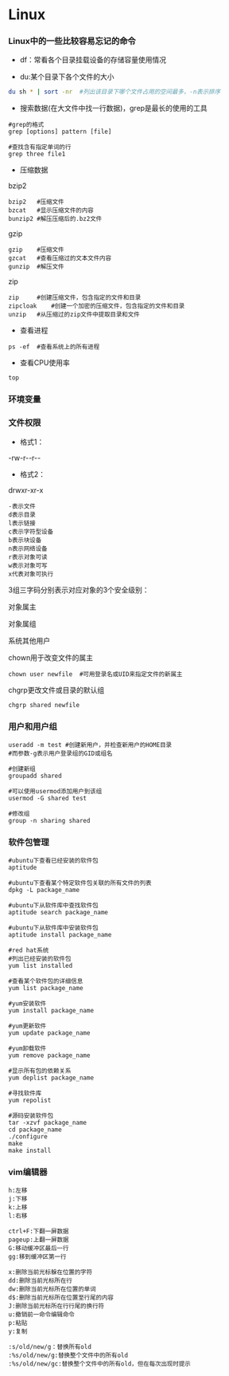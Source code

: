# Linux

### Linux中的一些比较容易忘记的命令

- df：常看各个目录挂载设备的存储容量使用情况

- du:某个目录下各个文件的大小

```bash
du sh * | sort -nr	#列出该目录下哪个文件占用的空间最多，-n表示排序
```

- 搜索数据(在大文件中找一行数据)，grep是最长的使用的工具

```shell
#grep的格式
grep [options] pattern [file]

#查找含有指定单词的行
grep three file1
```

- 压缩数据

bzip2

```shell
bzip2	#压缩文件
bzcat	#显示压缩文件的内容
bunzip2	#解压压缩后的.bz2文件
```

gzip

```shell
gzip	#压缩文件
gzcat	#查看压缩过的文本文件内容
gunzip	#解压文件
```

zip

```shell
zip		#创建压缩文件，包含指定的文件和目录
zipcloak	#创建一个加密的压缩文件，包含指定的文件和目录
unzip	#从压缩过的zip文件中提取目录和文件
```

- 查看进程

```shell
ps -ef	#查看系统上的所有进程
```

- 查看CPU使用率

```shell
top
```

### 环境变量





### 文件权限

- 格式1：

-rw-r--r--

- 格式2：

drwxr-xr-x

```
-表示文件
d表示目录
l表示链接
c表示字符型设备
b表示块设备
n表示网络设备
r表示对象可读
w表示对象可写
x代表对象可执行
```

3组三字码分别表示对应对象的3个安全级别：

对象属主

对象属组

系统其他用户

chown用于改变文件的属主

````shell
chown user newfile	#可用登录名或UID来指定文件的新属主
````

chgrp更改文件或目录的默认组

```shell
chgrp shared newfile
```

### 用户和用户组

```shell
useradd -m test	#创建新用户，并检查新用户的HOME目录
#而参数-g表示用户登录组的GID或组名

#创建新组
groupadd shared

#可以使用usermod添加用户到该组
usermod -G shared test

#修改组
group -n sharing shared
```

### 软件包管理

```shell
#ubuntu下查看已经安装的软件包
aptitude

#ubuntu下查看某个特定软件包关联的所有文件的列表
dpkg -L package_name

#ubuntu下从软件库中查找软件包
aptitude search package_name

#ubuntu下从软件库中安装软件包
aptitude install package_name

#red hat系统
#列出已经安装的软件包
yum list installed

#查看某个软件包的详细信息
yum list package_name

#yum安装软件
yum install package_name

#yum更新软件
yum update package_name

#yum卸载软件
yum remove package_name

#显示所有包的依赖关系
yum deplist package_name

#寻找软件库
yum repolist

#源码安装软件包
tar -xzvf package_name
cd package_name
./configure
make
make install
```

### vim编辑器

```shell
h:左移
j:下移
k:上移
l:右移

ctrl+F:下翻一屏数据
pageup:上翻一屏数据
G:移动缓冲区最后一行
gg:移到缓冲区第一行

x:删除当前光标躲在位置的字符
dd:删除当前光标所在行
dw:删除当前光标所在位置的单词
d$:删除当前光标所在位置至行尾的内容
J:删除当前光标所在行行尾的换行符
u:撤销前一命令编辑命令
p:粘贴
y:复制

:s/old/new/g：替换所有old
:%s/old/new/g:替换整个文件中的所有old
:%s/old/new/gc:替换整个文件中的所有old，但在每次出现时提示

```

























